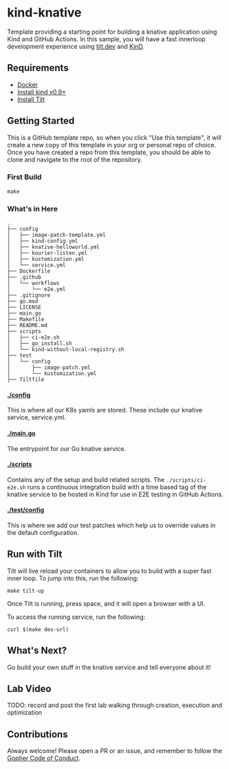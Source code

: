 # kind-knative
Template providing a starting point for building a knative application using Kind and GitHub Actions. In this
sample, you will have a fast innerloop development experience using [tilt.dev](https://tilt.dev/) and 
[KinD](https://kind.sigs.k8s.io/).

## Requirements
- [Docker](https://docs.docker.com/get-docker/)
- [Install kind v0.9+](https://kind.sigs.k8s.io/#installation-and-usage)
- [Install Tilt](https://docs.tilt.dev/install.html)

## Getting Started
This is a GitHub template repo, so when you click "Use this template", it will create a new copy of this 
template in your org or personal repo of choice. Once you have created a repo from this template, you 
should be able to clone and navigate to the root of the repository.

### First Build
```shell script
make
```

### What's in Here
```shell script
.
├── config
│   ├── image-patch-template.yml
│   ├── kind-config.yml
│   ├── knative-helloworld.yml
│   ├── kourier-listen.yml
│   ├── kustomization.yml
│   └── service.yml
├── Dockerfile
├── .github
│   └── workflows
│       └── e2e.yml
├── .gitignore
├── go.mod
├── LICENSE
├── main.go
├── Makefile
├── README.md
├── scripts
│   ├── ci-e2e.sh
│   ├── go_install.sh
│   └── kind-without-local-registry.sh
├── test
│   └── config
│       ├── image-patch.yml
│       └── kustomization.yml
├── Tiltfile

```
#### [./config](./config)
This is where all our K8s yamls are stored. These include our knative service, service.yml.

#### [./main.go](./main.go)
The entrypoint for our Go knative service.

#### [./scripts](./scripts)
Contains any of the setup and build related scripts. The `./scripts/ci-e2e.sh` runs a continuous integration
build with a time based tag of the knative service to be hosted in Kind for use in E2E testing in GitHub Actions.

#### [./test/config](./test/config)
This is where we add our test patches which help us to override values in the default configuration.

## Run with Tilt
Tilt will live reload your containers to allow you to build with a super fast inner loop. To jump into this,
run the following:
```shell script
make tilt-up
```
Once Tilt is running, press space, and it will open a browser with a UI.

To access the running service, run the following:
```
curl $(make dev-url)
```

## What's Next?
Go build your own stuff in the knative service and tell everyone about it!

## Lab Video
TODO: record and post the first lab walking through creation, execution and optimization

## Contributions
Always welcome! Please open a PR or an issue, and remember to follow the [Gopher Code of Conduct](https://www.gophercon.com/page/1475132/code-of-conduct).
